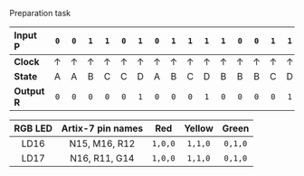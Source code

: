 Preparation task

| **Input P**  | `0`  | `0`  | `1`  | `1`  | `0`  | `1`  | `0`  | `1`  | `1`  | `1`  | `1`  | `0`  | `0`  | `1`  | `1`  | `1`  |
| :----------- | :--: | :--: | :--: | :--: | :--: | :--: | :--: | :--: | :--: | :--: | :--: | :--: | :--: | :--: | :--: | :--: |
| **Clock**    |  ↑   |  ↑   |  ↑   |  ↑   |  ↑   |  ↑   |  ↑   |  ↑   |  ↑   |  ↑   |  ↑   |  ↑   |  ↑   |  ↑   |  ↑   |  ↑   |
| **State**    |  A   |  A   |  B   |  C   |  C   |  D   |  A   |  B   |  C   |  D   |  B   |  B   |  B   |  C   |  D   |  B   |
| **Output R** | `0`  | `0`  | `0`  | `0`  | `0`  | `1`  | `0`  | `0`  | `0`  | `1`  | `0`  | `0`  | `0`  | `0`  | `1`  | `0`  |

| **RGB LED** | **Artix-7 pin names** | **Red** | **Yellow** | **Green** |
| :---------: | :-------------------: | :-----: | :--------: | :-------: |
|    LD16     |     N15, M16, R12     | `1,0,0` |  `1,1,0`   |  `0,1,0`  |
|    LD17     |     N16, R11, G14     | `1,0,0` |  `1,1,0`   |  `0,1,0`  |